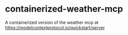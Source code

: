 # containerized-weather-mcp
A containerized version of the weather mcp at https://modelcontextprotocol.io/quickstart/server
